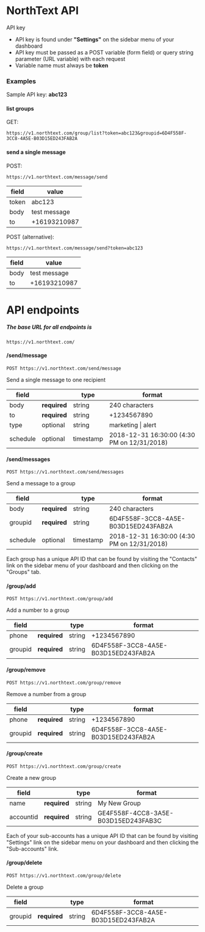 # NorthText API

API key

  - API key is found under **"Settings"** on the sidebar menu of your dashboard
  - API key must be passed as a POST variable (form field) or query string parameter (URL variable) with each request
  - Variable name must always be **token**

### Examples
Sample API key: **abc123**

#### list groups

GET:

```
https://v1.northtext.com/group/list?token=abc123&groupid=6D4F558F-3CC8-4A5E-B03D15ED243FAB2A
```

#### send a single message

POST: 

```
https://v1.northtext.com/message/send
```

field | value
---------- | ----------
token | abc123
body | test message
to | +16193210987

POST (alternative):

```
https://v1.northtext.com/message/send?token=abc123
```

field | value
---------- | ----------
body | test message
to | +16193210987

# API endpoints
##### The base URL for all endpoints is
```
https://v1.northtext.com/
```

#### /send/message

``
POST https://v1.northtext.com/send/message
``

Send a single message to one recipient


field |  | type | format
---------- | ---------- | ---------- | ----------
body | **required** | string | 240 characters
to | **required** | string | +1234567890
type | optional | string | marketing \| alert
schedule | optional | timestamp | 2018-12-31 16:30:00 (4:30 PM on 12/31/2018)

#### /send/messages
``
POST https://v1.northtext.com/send/messages
``

Send a message to a group

field |  | type | format
---------- | ---------- | ---------- | ----------
body | **required** | string | 240 characters
groupid | **required** | string | 6D4F558F-3CC8-4A5E-B03D15ED243FAB2A
schedule | optional | timestamp | 2018-12-31 16:30:00 (4:30 PM on 12/31/2018)

Each group has a unique API ID that can be found by visiting the "Contacts" link on the sidebar menu of your dashboard and then clicking on the "Groups" tab.

#### /group/add
``
POST https://v1.northtext.com/group/add
``

Add a number to a group

field |  | type | format
---------- | ---------- | ---------- | ----------
phone | **required** | string | +1234567890
groupid | **required** | string | 6D4F558F-3CC8-4A5E-B03D15ED243FAB2A

#### /group/remove
``
POST https://v1.northtext.com/group/remove
``

Remove a number from a group

field |  | type | format
---------- | ---------- | ---------- | ----------
phone | **required** | string | +1234567890
groupid | **required** | string | 6D4F558F-3CC8-4A5E-B03D15ED243FAB2A

#### /group/create
``
POST https://v1.northtext.com/group/create
``

Create a new group

field |  | type | format
---------- | ---------- | ---------- | ----------
name | **required** | string | My New Group
accountid | **required** | string | GE4F558F-4CC8-3A5E-B03D15ED243FAB3C

Each of your sub-accounts has a unique API ID that can be found by visiting "Settings" link on the sidebar menu on your dashboard and then clicking the "Sub-accounts" link.

#### /group/delete
``
POST https://v1.northtext.com/group/delete
``

Delete a group

field |  | type | format
---------- | ---------- | ---------- | ----------
groupid | **required** | string | 6D4F558F-3CC8-4A5E-B03D15ED243FAB2A
